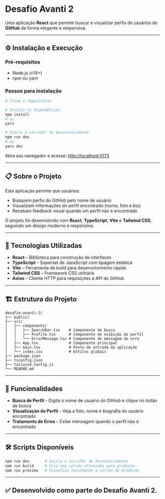 # Desafio Avanti 2

Uma aplicação **React** que permite buscar e visualizar perfis de usuários do **GitHub** de forma elegante e responsiva.

---

## ⚙️ Instalação e Execução

### Pré-requisitos

- Node.js (v14+)
- npm ou yarn

### Passos para instalação

```bash
# Clone o repositório

# Instale as dependências
npm install
# ou
yarn

# Inicie o servidor de desenvolvimento
npm run dev
# ou
yarn dev
```

Abra seu navegador e acesse: [http://localhost:5173](http://localhost:5173)

---

## 📋 Sobre o Projeto

Esta aplicação permite que usuários:

- Busquem perfis do GitHub pelo nome de usuário
- Visualizem informações do perfil encontrado (nome, foto e bio)
- Recebam feedback visual quando um perfil não é encontrado

O projeto foi desenvolvido com **React**, **TypeScript**, **Vite** e **Tailwind CSS**, seguindo um design moderno e responsivo.

---

## 🚀 Tecnologias Utilizadas

- **React** – Biblioteca para construção de interfaces
- **TypeScript** – Superset de JavaScript com tipagem estática
- **Vite** – Ferramenta de build para desenvolvimento rápido
- **Tailwind CSS** – Framework CSS utilitário
- **Axios** – Cliente HTTP para requisições à API do GitHub

---

## 🏗️ Estrutura do Projeto

```plaintext
desafio-avanti-2/
├── public/
├── src/
│   ├── components/
│   │   ├── SearchBar.tsx    # Componente de busca
│   │   ├── Profile.tsx      # Componente de exibição do perfil
│   │   └── ErrorMessage.tsx # Componente de mensagem de erro
│   ├── App.tsx              # Componente principal
│   ├── main.tsx             # Ponto de entrada da aplicação
│   └── index.css            # Estilos globais
├── package.json
├── tsconfig.json
├── tailwind.config.js
└── README.md
```

---

## 📱 Funcionalidades

- **Busca de Perfil** – Digite o nome de usuário do GitHub e clique no botão de busca
- **Visualização de Perfil** – Veja a foto, nome e biografia do usuário encontrado
- **Tratamento de Erros** – Exibe mensagem quando o perfil não é encontrado

---

## 🛠️ Scripts Disponíveis

```bash
npm run dev       # Inicia o servidor de desenvolvimento
npm run build     # Cria uma versão otimizada para produção
npm run preview   # Visualiza localmente a versão de produção
```

---

## ✅ Desenvolvido como parte do Desafio Avanti 2.
